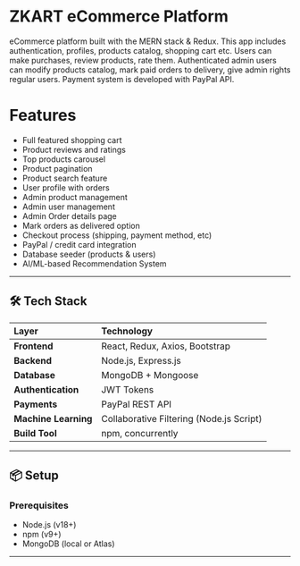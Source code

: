 # ZKART eCommerce Platform

eCommerce platform built with the MERN stack & Redux. This app includes authentication, profiles, products catalog, shopping cart etc. Users can make purchases, review products, rate them. Authenticated admin users can modify products catalog, mark paid orders to delivery, give admin rights regular users. Payment system is developed with PayPal API.

# Features

* Full featured shopping cart
* Product reviews and ratings
* Top products carousel
* Product pagination
* Product search feature
* User profile with orders
* Admin product management
* Admin user management
* Admin Order details page
* Mark orders as delivered option
* Checkout process (shipping, payment method, etc)
* PayPal / credit card integration
* Database seeder (products & users)
* AI/ML-based Recommendation System
---

## 🛠️ Tech Stack

| Layer | Technology |
|:------|:------------|
| **Frontend** | React, Redux, Axios, Bootstrap |
| **Backend** | Node.js, Express.js |
| **Database** | MongoDB + Mongoose |
| **Authentication** | JWT Tokens |
| **Payments** | PayPal REST API |
| **Machine Learning** | Collaborative Filtering (Node.js Script) |
| **Build Tool** | npm, concurrently |

---

## 📦 Setup

### Prerequisites
- Node.js (v18+)
- npm (v9+)
- MongoDB (local or Atlas)

---

